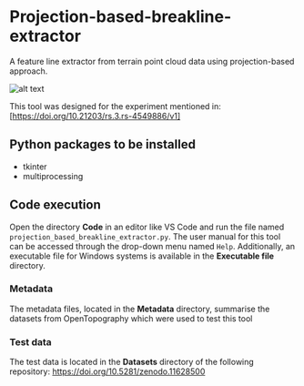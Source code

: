 # Projection-based-breakline-extractor
A feature line extractor from terrain point cloud data using projection-based approach. 

![alt text](output_demonstration.png)

This tool was designed for the experiment mentioned in:
[https://doi.org/10.21203/rs.3.rs-4549886/v1]

## Python packages to be installed
* tkinter
* multiprocessing

## Code execution
Open the directory **Code** in an editor like VS Code and run the file named `projection_based_breakline_extractor.py`.
The user manual for this tool can be accessed through the drop-down menu named `Help`.
Additionally, an executable file for Windows systems is available in the **Executable file** directory.

### Metadata
The metadata files, located in the **Metadata** directory, summarise the datasets from OpenTopography which were used to test this tool

### Test data
The test data is located in the **Datasets** directory of the following repository: 
https://doi.org/10.5281/zenodo.11628500
